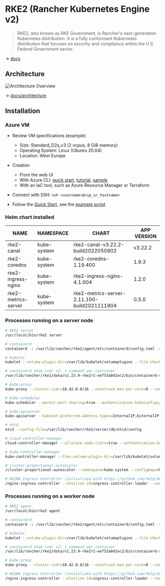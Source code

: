 # RKE2 (Rancher Kubernetes Engine v2)

> RKE2, also known as RKE Government, is Rancher's next-generation Kubernetes distribution. It is a fully conformant Kubernetes distribution that focuses on security and compliance within the U.S. Federal Government sector.

→ [docs](https://docs.rke2.io/)

## Architecture

![Architecture Overview](https://docs.rke2.io/architecture/overview.png)

→ [docs/architecture](https://docs.rke2.io/architecture/architecture/)

## Installation

### Azure VM

* Review VM specifications (example)
  * Size: Standard_D2s_v3 (2 vcpus, 8 GiB memory)
  * Operating System: Linux (Ubuntu 20.04)
  * Location: West Europe

* Creation
  * From the web UI
  * With Azure CLI: [quick start](https://docs.microsoft.com/en-us/azure/virtual-machines/windows/quick-create-cli), [tutorial](https://docs.microsoft.com/en-us/azure/virtual-machines/linux/tutorial-manage-vm), [sample](../samples/scripts/az-vm.sh)
  * With an IaC tool, such as Azure Resource Manager or Terraform

* Connect with SSH: `ssh <username>@<ip_or_hostname>`

* Follow the [Quick Start](https://docs.rke2.io/install/quickstart/), see the [example script](../samples/scripts/az-rke2.sh)

### Helm chart installed

NAME                | NAMESPACE   | CHART                                        | APP VERSION
--------------------|-------------|----------------------------------------------|------------
rke2-canal          | kube-system | rke2-canal-v3.22.2-build2022050902           | v3.22.2
rke2-coredns        | kube-system | rke2-coredns-1.19.400                        | 1.9.3
rke2-ingress-nginx  | kube-system | rke2-ingress-nginx-4.1.004                   | 1.2.0
rke2-metrics-server | kube-system | rke2-metrics-server-2.11.100-build2021111904 | 0.5.0

### Processes running on a server node

```bash
# RKE2 server
/usr/local/bin/rke2 server

# containerd
containerd -c /var/lib/rancher/rke2/agent/etc/containerd/config.toml -a /run/k3s/containerd/containerd.sock --state /run/k3s/containerd --root /var/lib/rancher/rke2/agent/containerd

# kubelet
kubelet --volume-plugin-dir=/var/lib/kubelet/volumeplugins --file-check-frequency=5s --sync-frequency=30s --address=0.0.0.0 --alsologtostderr=false --anonymous-auth=false --authentication-token-webhook=true --authorization-mode=Webhook --cgroup-driver=cgroupfs --client-ca-file=/var/lib/rancher/rke2/agent/client-ca.crt --cloud-provider=external --cluster-dns=10.43.0.10 --cluster-domain=cluster.local --container-runtime=remote --container-runtime-endpoint=unix:///run/k3s/containerd/containerd.sock --containerd=/run/k3s/containerd/containerd.sock --eviction-hard=imagefs.available<5%,nodefs.available<5% --eviction-minimum-reclaim=imagefs.available=10%,nodefs.available=10% --fail-swap-on=false --healthz-bind-address=127.0.0.1 --hostname-override=vm-bthomas-rke2server --kubeconfig=/var/lib/rancher/rke2/agent/kubelet.kubeconfig --log-file=/var/lib/rancher/rke2/agent/logs/kubelet.log --log-file-max-size=50 --logtostderr=false --node-labels= --pod-manifest-path=/var/lib/rancher/rke2/agent/pod-manifests --read-only-port=0 --resolv-conf=/run/systemd/resolve/resolv.conf --serialize-image-pulls=false --stderrthreshold=FATAL --tls-cert-file=/var/lib/rancher/rke2/agent/serving-kubelet.crt --tls-private-key-file=/var/lib/rancher/rke2/agent/serving-kubelet.key

# containerd shim runC v2: 1 command per container
/var/lib/rancher/rke2/data/v1.23.9-rke2r1-eef53a0d1ec2/bin/containerd-shim-runc-v2 -namespace k8s.io -id <container_id> -address /run/k3s/containerd/containerd.sock

# kube-proxy
kube-proxy --cluster-cidr=10.42.0.0/16 --conntrack-max-per-core=0 --conntrack-tcp-timeout-close-wait=0s --conntrack-tcp-timeout-established=0s --healthz-bind-address=127.0.0.1 --hostname-override=vm-bthomas-rke2server --kubeconfig=/var/lib/rancher/rke2/agent/kubeproxy.kubeconfig --proxy-mode=iptables

# kube-scheduler
kube-scheduler --permit-port-sharing=true --authentication-kubeconfig=/var/lib/rancher/rke2/server/cred/scheduler.kubeconfig --authorization-kubeconfig=/var/lib/rancher/rke2/server/cred/scheduler.kubeconfig --bind-address=127.0.0.1 --kubeconfig=/var/lib/rancher/rke2/server/cred/scheduler.kubeconfig --profiling=false --secure-port=10259

# kube-apiserver
kube-apiserver --kubelet-preferred-address-types=InternalIP,ExternalIP,Hostname --allow-privileged=true --anonymous-auth=false --api-audiences=https://kubernetes.default.svc.cluster.local,rke2 --authorization-mode=Node,RBAC --bind-address=0.0.0.0 --cert-dir=/var/lib/rancher/rke2/server/tls/temporary-certs --client-ca-file=/var/lib/rancher/rke2/server/tls/client-ca.crt --egress-selector-config-file=/var/lib/rancher/rke2/server/etc/egress-selector-config.yaml --enable-admission-plugins=NodeRestriction,PodSecurityPolicy --enable-aggregator-routing=true --encryption-provider-config=/var/lib/rancher/rke2/server/cred/encryption-config.json --etcd-cafile=/var/lib/rancher/rke2/server/tls/etcd/server-ca.crt --etcd-certfile=/var/lib/rancher/rke2/server/tls/etcd/client.crt --etcd-keyfile=/var/lib/rancher/rke2/server/tls/etcd/client.key --etcd-servers=https://127.0.0.1:2379 --feature-gates=JobTrackingWithFinalizers=true --insecure-port=0 --kubelet-certificate-authority=/var/lib/rancher/rke2/server/tls/server-ca.crt --kubelet-client-certificate=/var/lib/rancher/rke2/server/tls/client-kube-apiserver.crt --kubelet-client-key=/var/lib/rancher/rke2/server/tls/client-kube-apiserver.key --profiling=false --proxy-client-cert-file=/var/lib/rancher/rke2/server/tls/client-auth-proxy.crt --proxy-client-key-file=/var/lib/rancher/rke2/server/tls/client-auth-proxy.key --requestheader-allowed-names=system:auth-proxy --requestheader-client-ca-file=/var/lib/rancher/rke2/server/tls/request-header-ca.crt --requestheader-extra-headers-prefix=X-Remote-Extra- --requestheader-group-headers=X-Remote-Group --requestheader-username-headers=X-Remote-User --secure-port=6443 --service-account-issuer=https://kubernetes.default.svc.cluster.local --service-account-key-file=/var/lib/rancher/rke2/server/tls/service.key --service-account-signing-key-file=/var/lib/rancher/rke2/server/tls/service.key --service-cluster-ip-range=10.43.0.0/16 --service-node-port-range=30000-32767 --storage-backend=etcd3 --tls-cert-file=/var/lib/rancher/rke2/server/tls/serving-kube-apiserver.crt --tls-private-key-file=/var/lib/rancher/rke2/server/tls/serving-kube-apiserver.key

# etcd
etcd --config-file=/var/lib/rancher/rke2/server/db/etcd/config

# cloud-controller-manager
cloud-controller-manager --allocate-node-cidrs=true --authentication-kubeconfig=/var/lib/rancher/rke2/server/cred/cloud-controller.kubeconfig --authorization-kubeconfig=/var/lib/rancher/rke2/server/cred/cloud-controller.kubeconfig --bind-address=127.0.0.1 --cloud-provider=rke2 --cluster-cidr=10.42.0.0/16 --configure-cloud-routes=false --kubeconfig=/var/lib/rancher/rke2/server/cred/cloud-controller.kubeconfig --node-status-update-frequency=1m0s --port=0 --profiling=false

# kube-controller-manager
kube-controller-manager --flex-volume-plugin-dir=/var/lib/kubelet/volumeplugins --terminated-pod-gc-threshold=1000 --permit-port-sharing=true --allocate-node-cidrs=true --authentication-kubeconfig=/var/lib/rancher/rke2/server/cred/controller.kubeconfig --authorization-kubeconfig=/var/lib/rancher/rke2/server/cred/controller.kubeconfig --bind-address=127.0.0.1 --cluster-cidr=10.42.0.0/16 --cluster-signing-kube-apiserver-client-cert-file=/var/lib/rancher/rke2/server/tls/client-ca.crt --cluster-signing-kube-apiserver-client-key-file=/var/lib/rancher/rke2/server/tls/client-ca.key --cluster-signing-kubelet-client-cert-file=/var/lib/rancher/rke2/server/tls/client-ca.crt --cluster-signing-kubelet-client-key-file=/var/lib/rancher/rke2/server/tls/client-ca.key --cluster-signing-kubelet-serving-cert-file=/var/lib/rancher/rke2/server/tls/server-ca.crt --cluster-signing-kubelet-serving-key-file=/var/lib/rancher/rke2/server/tls/server-ca.key --cluster-signing-legacy-unknown-cert-file=/var/lib/rancher/rke2/server/tls/server-ca.crt --cluster-signing-legacy-unknown-key-file=/var/lib/rancher/rke2/server/tls/server-ca.key --configure-cloud-routes=false --controllers=*,-service,-route,-cloud-node-lifecycle --feature-gates=JobTrackingWithFinalizers=true --kubeconfig=/var/lib/rancher/rke2/server/cred/controller.kubeconfig --profiling=false --root-ca-file=/var/lib/rancher/rke2/server/tls/server-ca.crt --secure-port=10257 --service-account-private-key-file=/var/lib/rancher/rke2/server/tls/service.key --use-service-account-credentials=true

# cluster-proportional-autoscaler
/cluster-proportional-autoscaler --namespace=kube-system --configmap=rke2-coredns-rke2-coredns-autoscaler --target=Deployment/rke2-coredns-rke2-coredns --logtostderr=true --v=2

# NGINX Ingress Controller (initialized with https://github.com/Yelp/dumb-init)
/nginx-ingress-controller --election-id=ingress-controller-leader --controller-class=k8s.io/ingress-nginx --ingress-class=nginx --configmap=kube-system/rke2-ingress-nginx-controller --validating-webhook=:8443 --validating-webhook-certificate=/usr/local/certificates/cert --validating-webhook-key=/usr/local/certificates/key --watch-ingress-without-class=true
```

### Processes running on a worker node

```bash
# RKE2 agent
/usr/local/bin/rke2 agent

# containerd
containerd -c /var/lib/rancher/rke2/agent/etc/containerd/config.toml -a /run/k3s/containerd/containerd.sock --state /run/k3s/containerd --root /var/lib/rancher/rke2/agent/containerd

# kubelet
kubelet --volume-plugin-dir=/var/lib/kubelet/volumeplugins --file-check-frequency=5s --sync-frequency=30s --address=0.0.0.0 --alsologtostderr=false --anonymous-auth=false --authentication-token-webhook=true --authorization-mode=Webhook --cgroup-driver=systemd --client-ca-file=/var/lib/rancher/rke2/agent/client-ca.crt --cloud-provider=external --cluster-dns=10.43.0.10 --cluster-domain=cluster.local --container-runtime=remote --container-runtime-endpoint=unix:///run/k3s/containerd/containerd.sock --containerd=/run/k3s/containerd/containerd.sock --eviction-hard=imagefs.available<5%,nodefs.available<5% --eviction-minimum-reclaim=imagefs.available=10%,nodefs.available=10% --fail-swap-on=false --healthz-bind-address=127.0.0.1 --hostname-override=vm-bthomas-rke2worker1 --kubeconfig=/var/lib/rancher/rke2/agent/kubelet.kubeconfig --log-file=/var/lib/rancher/rke2/agent/logs/kubelet.log --log-file-max-size=50 --logtostderr=false --node-labels= --pod-manifest-path=/var/lib/rancher/rke2/agent/pod-manifests --read-only-port=0 --resolv-conf=/run/systemd/resolve/resolv.conf --serialize-image-pulls=false --stderrthreshold=FATAL --tls-cert-file=/var/lib/rancher/rke2/agent/serving-kubelet.crt --tls-private-key-file=/var/lib/rancher/rke2/agent/serving-kubelet.key

# containerd shim runC v2: 1 command per container
/var/lib/rancher/rke2/data/v1.23.9-rke2r1-eef53a0d1ec2/bin/containerd-shim-runc-v2 -namespace k8s.io -id <container_id> -address /run/k3s/containerd/containerd.sock

# kube-proxy
kube-proxy --cluster-cidr=10.42.0.0/16 --conntrack-max-per-core=0 --conntrack-tcp-timeout-close-wait=0s --conntrack-tcp-timeout-established=0s --healthz-bind-address=127.0.0.1 --hostname-override=vm-bthomas-rke2worker1 --kubeconfig=/var/lib/rancher/rke2/agent/kubeproxy.kubeconfig --proxy-mode=iptables

# NGINX Ingress Controller (initialized with https://github.com/Yelp/dumb-init)
/nginx-ingress-controller --election-id=ingress-controller-leader --controller-class=k8s.io/ingress-nginx --ingress-class=nginx --configmap=kube-system/rke2-ingress-nginx-controller --validating-webhook=:8443 --validating-webhook-certificate=/usr/local/certificates/cert --validating-webhook-key=/usr/local/certificates/key --watch-ingress-without-class=true
```

